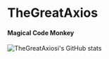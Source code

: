 # TheGreatAxios
#### Magical Code Monkey

![TheGreatAxiosi's GitHub stats](https://github-readme-stats.vercel.app/api?username=TheGreatAxios&count_private=true&theme=solarized-dark&show_icons=true)
